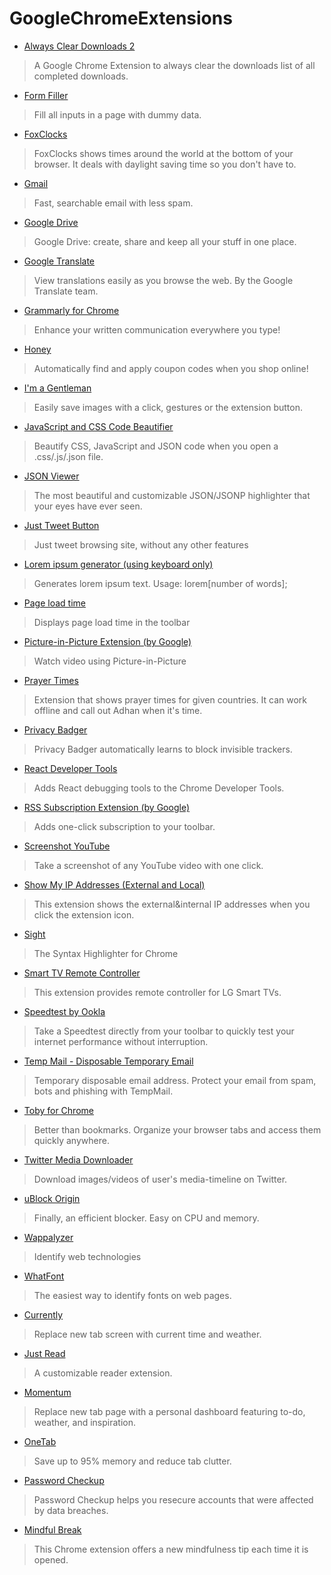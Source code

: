 # GoogleChromeExtensions

-  [Always Clear Downloads 2](https://chrome.google.com/webstore/detail/jcajchndfkmnaefkhoaoiagemplbfffn)
> A Google Chrome Extension to always clear the downloads list of all completed downloads.

-  [Form Filler](https://chrome.google.com/webstore/detail/bnjjngeaknajbdcgpfkgnonkmififhfo)
> Fill all inputs in a page with dummy data.

-  [FoxClocks](https://chrome.google.com/webstore/detail/obcbigljfpgappaaofailjjoabiikckk)
> FoxClocks shows times around the world at the bottom of your browser. It deals with daylight saving time so you don't have to.

-  [Gmail](https://chrome.google.com/webstore/detail/pjkljhegncpnkpknbcohdijeoejaedia)
> Fast, searchable email with less spam.

-  [Google Drive](https://chrome.google.com/webstore/detail/apdfllckaahabafndbhieahigkjlhalf)
> Google Drive: create, share and keep all your stuff in one place.

-  [Google Translate](https://chrome.google.com/webstore/detail/aapbdbdomjkkjkaonfhkkikfgjllcleb)
> View translations easily as you browse the web. By the Google Translate team.

-  [Grammarly for Chrome](https://chrome.google.com/webstore/detail/kbfnbcaeplbcioakkpcpgfkobkghlhen)
> Enhance your written communication everywhere you type!

-  [Honey](https://chrome.google.com/webstore/detail/bmnlcjabgnpnenekpadlanbbkooimhnj)
> Automatically find and apply coupon codes when you shop online!

-  [I'm a Gentleman](https://chrome.google.com/webstore/detail/afjaicccalbbickikgdegaihmajaidpd)
> Easily save images with a click, gestures or the extension button.

-  [JavaScript and CSS Code Beautifier](https://chrome.google.com/webstore/detail/iiglodndmmefofehaibmaignglbpdald)
> Beautify CSS, JavaScript and JSON code when you open a .css/.js/.json file.

-  [JSON Viewer](https://chrome.google.com/webstore/detail/gbmdgpbipfallnflgajpaliibnhdgobh)
> The most beautiful and customizable JSON/JSONP highlighter that your eyes have ever seen.

-  [Just Tweet Button](https://chrome.google.com/webstore/detail/feikojefkpembojkeegfajbbfecocddd)
> Just tweet browsing site, without any other features

-  [Lorem ipsum generator (using keyboard only)](https://chrome.google.com/webstore/detail/ogkidppcbldhebgplkdmepodkbfanndi)
> Generates lorem ipsum text. Usage: lorem[number of words];

-  [Page load time](https://chrome.google.com/webstore/detail/fploionmjgeclbkemipmkogoaohcdbig)
> Displays page load time in the toolbar

-  [Picture-in-Picture Extension (by Google)](https://chrome.google.com/webstore/detail/hkgfoiooedgoejojocmhlaklaeopbecg)
> Watch video using Picture-in-Picture

-  [Prayer Times](https://chrome.google.com/webstore/detail/ieelbggiidmnfbkjcjceknbhjgnhkjnf)
> Extension that shows prayer times for given countries. It can work offline and call out Adhan when it's time.

-  [Privacy Badger](https://chrome.google.com/webstore/detail/pkehgijcmpdhfbdbbnkijodmdjhbjlgp)
> Privacy Badger automatically learns to block invisible trackers.

-  [React Developer Tools](https://chrome.google.com/webstore/detail/fmkadmapgofadopljbjfkapdkoienihi)
> Adds React debugging tools to the Chrome Developer Tools.

-  [RSS Subscription Extension (by Google)](https://chrome.google.com/webstore/detail/nlbjncdgjeocebhnmkbbbdekmmmcbfjd)
> Adds one-click subscription to your toolbar.

-  [Screenshot YouTube](https://chrome.google.com/webstore/detail/gjoijpfmdhbjkkgnmahganhoinjjpohk)
> Take a screenshot of any YouTube video with one click.

-  [Show My IP Addresses (External and Local)](https://chrome.google.com/webstore/detail/opljiobgnagdjikipnagigiacllolpaj)
> This extension shows the external&internal IP addresses when you click the extension icon.

-  [Sight](https://chrome.google.com/webstore/detail/epmaefhielclhlnmjofcdapbeepkmggh)
> The Syntax Highlighter for Chrome

-  [Smart TV Remote Controller](https://chrome.google.com/webstore/detail/icokofncdmhjjncknidajbngmbfphpia)
> This extension provides remote controller for LG Smart TVs.

-  [Speedtest by Ookla](https://chrome.google.com/webstore/detail/pgjjikdiikihdfpoppgaidccahalehjh)
> Take a Speedtest directly from your toolbar to quickly test your internet performance without interruption.

-  [Temp Mail - Disposable Temporary Email](https://chrome.google.com/webstore/detail/inojafojbhdpnehkhhfjalgjjobnhomj)
> Temporary disposable email address. Protect your email from spam, bots and phishing with TempMail.

-  [Toby for Chrome](https://chrome.google.com/webstore/detail/hddnkoipeenegfoeaoibdmnaalmgkpip)
> Better than bookmarks. Organize your browser tabs and access them quickly anywhere.

-  [Twitter Media Downloader](https://chrome.google.com/webstore/detail/cblpjenafgeohmnjknfhpdbdljfkndig)
> Download images/videos of user's media-timeline on Twitter.

-  [uBlock Origin](https://chrome.google.com/webstore/detail/cjpalhdlnbpafiamejdnhcphjbkeiagm)
> Finally, an efficient blocker. Easy on CPU and memory.

-  [Wappalyzer](https://chrome.google.com/webstore/detail/gppongmhjkpfnbhagpmjfkannfbllamg)
> Identify web technologies

-  [WhatFont](https://chrome.google.com/webstore/detail/jabopobgcpjmedljpbcaablpmlmfcogm)
> The easiest way to identify fonts on web pages.

-  [Currently](https://chrome.google.com/webstore/detail/ojhmphdkpgbibohbnpbfiefkgieacjmh)
> Replace new tab screen with current time and weather.

-  [Just Read](https://chrome.google.com/webstore/detail/dgmanlpmmkibanfdgjocnabmcaclkmod)
> A customizable reader extension.

-  [Momentum](https://chrome.google.com/webstore/detail/laookkfknpbbblfpciffpaejjkokdgca)
> Replace new tab page with a personal dashboard featuring to-do, weather, and inspiration.

-  [OneTab](https://chrome.google.com/webstore/detail/chphlpgkkbolifaimnlloiipkdnihall)
> Save up to 95% memory and reduce tab clutter.

-  [Password Checkup](https://chrome.google.com/webstore/detail/password-checkup/pncabnpcffmalkkjpajodfhijclecjno)
> Password Checkup helps you resecure accounts that were affected by data breaches.

-  [Mindful Break](https://chrome.google.com/webstore/detail/mindful-break/onjcfgnjjbnflacfbnjaapcbiecckilk)
> This Chrome extension offers a new mindfulness tip each time it is opened.
